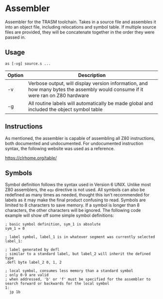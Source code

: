 # Assembler
Assembler for the TRASM toolchain. Takes in a source file and assembles it into an object file, including relocations and symbol table. If multiple source files are provided, they will be concatenate together in the order they were passed in.

## Usage
```
as [-vg] source.s ...
```
| Option | Description |
| ------ | ----------- |
| -v     | Verbose output, will display version information, and how many bytes the assembly would consume if it were ran on Z80 hardware |
| -g     | All routine labels will automatically be made global and included the object symbol table |

## Instructions
As mentioned, the assembler is capable of assembling all Z80 instructions, both documented and undocumented. For undocumented instruction syntax, the following website was used as a reference.

https://clrhome.org/table/
## Symbols
Symbol definition follows the syntax used in Version 6 UNIX. Unlike most Z80 assemblers, the `equ` directive is not used. All symbols can also be redefined as many times as needed, thought this isn't recommended for labels as it may make the final product confusing to read. Symbols are limited to 8 characters to save memory. If a symbol is longer than 8 characters, the other characters will be ignored. The following code example will show off some simple symbol definitions:
```
; basic symbol definition, sym_1 is absolute
sym_1 = 0

; label symbol, label_1 is in whatever segment was currently selected
label_1:

; label generated by defl
; similar to a standard label, but label_2 will inherit the defined type
.defl byte label_2 0, 1, 2

; local symbol, consumes less memory than a standard symbol
; only 0-9 are valid
; when addressed, 'b' or 'f' must be specified for the assembler to search forward or backwards for the local symbol
1:
  jp 1b
```
